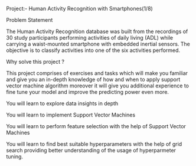 Project:- Human Activity Recognition with Smartphones(1/8)


Problem Statement

The Human Activity Recognition database was built from the recordings of 30 study participants performing activities of daily living (ADL) while carrying a waist-mounted smartphone with embedded inertial sensors. The objective is to classify activities into one of the six activities performed.

Why solve this project ?

This project comprises of exercises and tasks which will make you familiar and give you an in-depth knowledge of how and when to apply support vector machine algorithm moreover it will give you additional experience to fine tune your model and improve the predicting power even more.

You will learn to explore data insights in depth

You will learn to implement Support Vector Machines

You will learn to perform feature selection with the help of Support Vector Machines

You will learn to find best suitable hyperparameters with the help of grid search providing better understanding of the usage of 
hyperparmeter tuning.

